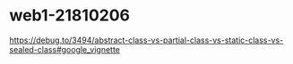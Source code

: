 # web1-21810206
https://debug.to/3494/abstract-class-vs-partial-class-vs-static-class-vs-sealed-class#google_vignette
